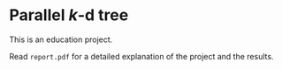 # Parallel $k$-d tree
This is an education project.

Read `report.pdf` for a detailed explanation of the project and the results.
